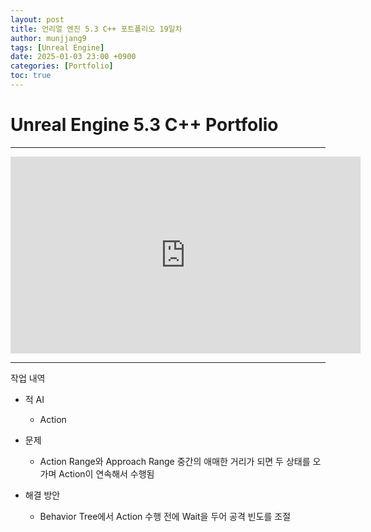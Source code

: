 ```yaml
---
layout: post
title: 언리얼 엔진 5.3 C++ 포트폴리오 19일차
author: munjjang9
tags: [Unreal Engine]
date: 2025-01-03 23:00 +0900
categories: [Portfolio]
toc: true
---
```


# Unreal Engine 5.3 C++ Portfolio

---

<iframe width="560" height="315" src="https://www.youtube.com/embed/OayisDgxTzo?si=OfQWacgq7XoFWohn" title="YouTube video player" frameborder="0" allow="accelerometer; autoplay; clipboard-write; encrypted-media; gyroscope; picture-in-picture; web-share" referrerpolicy="strict-origin-when-cross-origin" allowfullscreen></iframe>

---

작업 내역

- 적 AI
    - Action

- 문제
    - Action Range와 Approach Range 중간의 애매한 거리가 되면 두 상태를 오가며 Action이 연속해서 수행됨

- 해결 방안
    - Behavior Tree에서 Action 수행 전에 Wait을 두어 공격 빈도를 조절